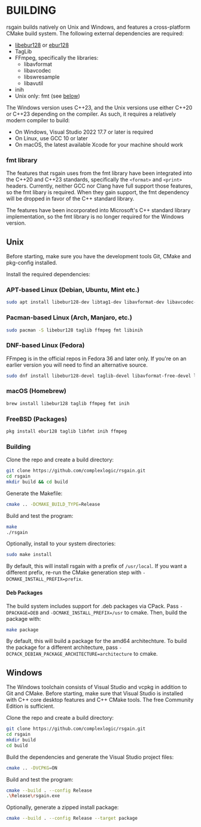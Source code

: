# BUILDING

rsgain builds natively on Unix and Windows, and features a cross-platform CMake build system. The following external dependencies are required:

- [libebur128](https://github.com/jiixyj/libebur128) or [ebur128](https://github.com/sdroege/ebur128)
- TagLib
- FFmpeg, specifically the libraries:
    + libavformat
    + libavcodec
    + libswresample
    + libavutil
- inih
- Unix only: fmt (see [below](#fmt-library))

The Windows version uses C++23, and the Unix versions use either C++20 or C++23 depending on the compiler. As such, it requires a relatively modern compiler to build:

- On Windows, Visual Studio 2022 17.7 or later is required
- On Linux, use GCC 10 or later
- On macOS, the latest available Xcode for your machine should work

### fmt library

The features that rsgain uses from the fmt library have been integrated into the C++20 and C++23 standards, specifically the `<format>` and `<print>` headers. Currently, neither GCC nor Clang have full support those features, so the fmt libary is required. When they gain support, the fmt dependency will be dropped in favor of the C++ standard library.

The features have been incorporated into Microsoft's C++ standard library implementation, so the fmt library is no longer required for the Windows version.

## Unix

Before starting, make sure you have the development tools Git, CMake and pkg-config installed.

Install the required dependencies:

### APT-based Linux (Debian, Ubuntu, Mint etc.)

```bash
sudo apt install libebur128-dev libtag1-dev libavformat-dev libavcodec-dev libswresample-dev libavutil-dev libfmt-dev libinih-dev
```

### Pacman-based Linux (Arch, Manjaro, etc.)

```bash
sudo pacman -S libebur128 taglib ffmpeg fmt libinih
```

### DNF-based Linux (Fedora)

FFmpeg is in the official repos in Fedora 36 and later only. If you're on an earlier version you will need to find an alternative source.

```bash
sudo dnf install libebur128-devel taglib-devel libavformat-free-devel libavcodec-free-devel libswresample-free-devel libavutil-free-devel fmt-devel inih-devel
```

### macOS (Homebrew)

```bash
brew install libebur128 taglib ffmpeg fmt inih 
```

### FreeBSD (Packages)

```bash
pkg install ebur128 taglib libfmt inih ffmpeg
```

### Building

Clone the repo and create a build directory:

```bash
git clone https://github.com/complexlogic/rsgain.git
cd rsgain
mkdir build && cd build
```

Generate the Makefile:

```bash
cmake .. -DCMAKE_BUILD_TYPE=Release
```

Build and test the program:

```bash
make
./rsgain
```

Optionally, install to your system directories:

```bash
sudo make install
```

By default, this will install rsgain with a prefix of `/usr/local`. If you want a different prefix, re-run the CMake generation step with `-DCMAKE_INSTALL_PREFIX=prefix`.

#### Deb Packages

The build system includes support for .deb packages via CPack. Pass `-DPACKAGE=DEB` and `-DCMAKE_INSTALL_PREFIX=/usr` to cmake. Then, build the package with:

```bash
make package
```

By default, this will build a package for the amd64 architechture. To build the package for a different architecture, pass `-DCPACK_DEBIAN_PACKAGE_ARCHITECTURE=architecture` to cmake.

## Windows

The Windows toolchain consists of Visual Studio and vcpkg in addition to Git and CMake. Before starting, make sure that Visual Studio is installed with C++ core desktop features and C++ CMake tools. The free Community Edition is sufficient.

Clone the repo and create a build directory:

```bash
git clone https://github.com/complexlogic/rsgain.git
cd rsgain
mkdir build
cd build
```

Build the dependencies and generate the Visual Studio project files:

```bash
cmake .. -DVCPKG=ON
```

Build and test the program:

```bash
cmake --build . --config Release
.\Release\rsgain.exe
```

Optionally, generate a zipped install package:

```bash
cmake --build . --config Release --target package
```
